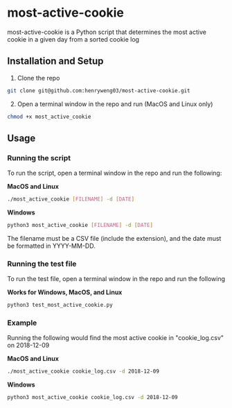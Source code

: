 # most-active-cookie
most-active-cookie is a Python script that determines the most active cookie in a given day from a sorted cookie log

## Installation and Setup
1) Clone the repo
  ```sh
  git clone git@github.com:henryweng03/most-active-cookie.git
  ```
2) Open a terminal window in the repo and run (MacOS and Linux only)
  ```sh
  chmod +x most_active_cookie
  ```

## Usage

### Running the script
To run the script, open a terminal window in the repo and run the following:

**MacOS and Linux**
```sh
./most_active_cookie [FILENAME] -d [DATE]
```

**Windows**
```sh
python3 most_active_cookie [FILENAME] -d [DATE]
```

The filename must be a CSV file (include the extension), and the date must be formatted in YYYY-MM-DD.

### Running the test file
To run the test file, open a terminal window in the repo and run the following

**Works for Windows, MacOS, and Linux**
```sh
python3 test_most_active_cookie.py
```

### Example

Running the following would find the most active cookie in "cookie_log.csv" on 2018-12-09

**MacOS and Linux**
```sh
./most_active_cookie cookie_log.csv -d 2018-12-09
```

**Windows**
```sh
python3 most_active_cookie cookie_log.csv -d 2018-12-09
```
